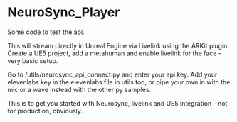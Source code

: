 # NeuroSync_Player
Some code to test the api.

This will stream directly in Unreal Engine via Livelink using the ARKit plugin. Create a UE5 project, add a metahuman and enable livelink for the face - very basic setup.

Go to /utils/neurosync_api_connect.py and enter your api key.
Add your elevenlabs key in the elevenlabs file in utils too, or pipe your own in with the mic or a wave instead with the other py samples.

This is to get you started with Neurosync, livelink and UE5 integration - not for production, obviously.
